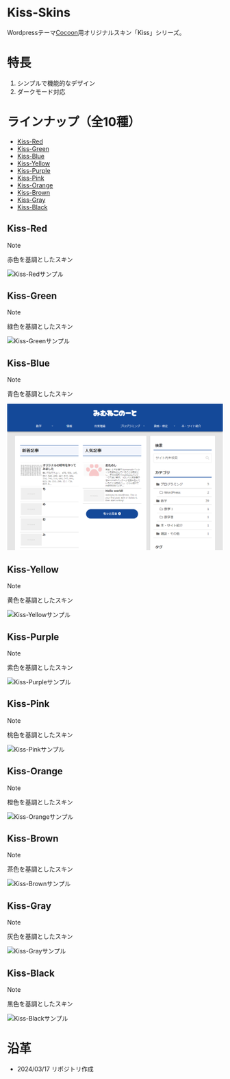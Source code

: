 # Kiss-Skins
Wordpressテーマ[Cocoon](https://wp-cocoon.com/)用オリジナルスキン「Kiss」シリーズ。

# 特長
1. シンプルで機能的なデザイン
1. ダークモード対応

# ラインナップ（全10種）
- [Kiss-Red](#Kiss-Red)
- [Kiss-Green](#Kiss-Green)
- [Kiss-Blue](#Kiss-Blue)
- [Kiss-Yellow](#Kiss-Yellow)
- [Kiss-Purple](#Kiss-Purple)
- [Kiss-Pink](#Kiss-Pink)
- [Kiss-Orange](#Kiss-Orange)
- [Kiss-Brown](#Kiss-Brown)
- [Kiss-Gray](#Kiss-Gray)
- [Kiss-Black](#Kiss-Black)

## Kiss-Red
> [!NOTE]
> 赤色を基調としたスキン

![Kiss-Redサンプル](thumbnails/Screen-Shot-Kiss-Red.png)

## Kiss-Green
> [!NOTE]
> 緑色を基調としたスキン

![Kiss-Greenサンプル](thumbnails/Screen-Shot-Kiss-Green.png)

## Kiss-Blue
> [!NOTE]
> 青色を基調としたスキン

![Kiss-Blueサンプル](thumbnails/Screen-Shot-Kiss-Blue.png)

## Kiss-Yellow
> [!NOTE]
> 黄色を基調としたスキン

![Kiss-Yellowサンプル](thumbnails/Screen-Shot-Kiss-Yellow.png)

## Kiss-Purple
> [!NOTE]
> 紫色を基調としたスキン

![Kiss-Purpleサンプル](thumbnails/Screen-Shot-Kiss-Purple.png)

## Kiss-Pink
> [!NOTE]
> 桃色を基調としたスキン

![Kiss-Pinkサンプル](thumbnails/Screen-Shot-Kiss-Pink.png)

## Kiss-Orange
> [!NOTE]
> 橙色を基調としたスキン

![Kiss-Orangeサンプル](thumbnails/Screen-Shot-Kiss-Orange.png)

## Kiss-Brown
> [!NOTE]
> 茶色を基調としたスキン

![Kiss-Brownサンプル](thumbnails/Screen-Shot-Kiss-Brown.png)

## Kiss-Gray
> [!NOTE]
> 灰色を基調としたスキン

![Kiss-Grayサンプル](thumbnails/Screen-Shot-Kiss-Gray.png)

## Kiss-Black
> [!NOTE]
> 黒色を基調としたスキン

![Kiss-Blackサンプル](thumbnails/Screen-Shot-Kiss-Black.png)

# 沿革
- 2024/03/17 リポジトリ作成
